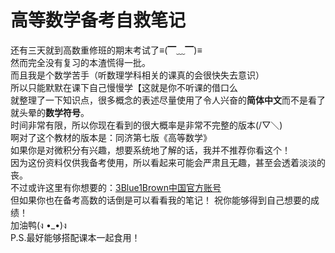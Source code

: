 # 高等数学备考自救笔记
还有三天就到高数重修班的期末考试了≡(▔﹏▔)≡  
然而完全没有复习的本渣慌得一批。  
而且我是个数学苦手（听数理学科相关的课真的会很快失去意识）  
所以只能默默在课下自己慢慢学【这就是你不听课的借口么  
就整理了一下知识点，很多概念的表述尽量使用了令人兴奋的**简体中文**而不是看了就头晕的**数学符号**。  
时间非常有限，所以你现在看到的很大概率是非常不完整的版本(/▽＼)  
啊对了这个教材的版本是：同济第七版《高等数学》  
如果你是对微积分有兴趣，想要系统地了解的话，我并不推荐你看这个！  
因为这份资料仅供我备考使用，所以看起来可能会严肃且无趣，甚至会透着淡淡的丧。  
不过或许这里有你想要的：[3Blue1Brown中国官方账号](https://space.bilibili.com/88461692/video)  
但如果你也在备考高数的话倒是可以看看我的笔记！
祝你能够得到自己想要的成绩！  
加油鸭(ง •_•)ง  
P.S.最好能够搭配课本一起食用！
